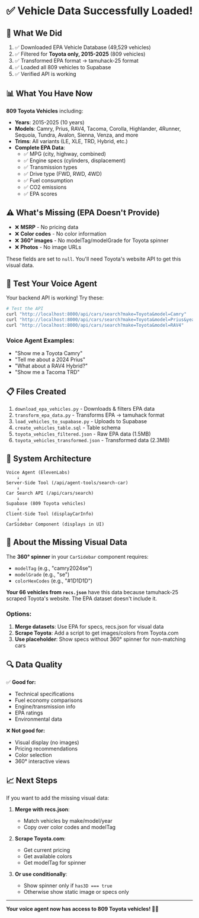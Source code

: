 # ✅ Vehicle Data Successfully Loaded!

## 🎉 **What We Did**

1. ✅ Downloaded EPA Vehicle Database (49,529 vehicles)
2. ✅ Filtered for **Toyota only, 2015-2025** (809 vehicles)
3. ✅ Transformed EPA format → tamuhack-25 format
4. ✅ Loaded all 809 vehicles to Supabase
5. ✅ Verified API is working

## 📊 **What You Have Now**

**809 Toyota Vehicles** including:
- **Years**: 2015-2025 (10 years)
- **Models**: Camry, Prius, RAV4, Tacoma, Corolla, Highlander, 4Runner, Sequoia, Tundra, Avalon, Sienna, Venza, and more
- **Trims**: All variants (LE, XLE, TRD, Hybrid, etc.)
- **Complete EPA Data**:
  - ✅ MPG (city, highway, combined)
  - ✅ Engine specs (cylinders, displacement)
  - ✅ Transmission types
  - ✅ Drive type (FWD, RWD, 4WD)
  - ✅ Fuel consumption
  - ✅ CO2 emissions
  - ✅ EPA scores

## ⚠️ **What's Missing (EPA Doesn't Provide)**

- ❌ **MSRP** - No pricing data
- ❌ **Color codes** - No color information
- ❌ **360° images** - No modelTag/modelGrade for Toyota spinner
- ❌ **Photos** - No image URLs

These fields are set to `null`. You'll need Toyota's website API to get this visual data.

## 🚀 **Test Your Voice Agent**

Your backend API is working! Try these:

```bash
# Test the API
curl "http://localhost:8000/api/cars/search?make=Toyota&model=Camry"
curl "http://localhost:8000/api/cars/search?make=Toyota&model=Prius&year=2024"
curl "http://localhost:8000/api/cars/search?make=Toyota&model=RAV4"
```

### Voice Agent Examples:
- "Show me a Toyota Camry"
- "Tell me about a 2024 Prius"
- "What about a RAV4 Hybrid?"
- "Show me a Tacoma TRD"

## 📋 **Files Created**

1. `download_epa_vehicles.py` - Downloads & filters EPA data
2. `transform_epa_data.py` - Transforms EPA → tamuhack format
3. `load_vehicles_to_supabase.py` - Uploads to Supabase
4. `create_vehicles_table.sql` - Table schema
5. `toyota_vehicles_filtered.json` - Raw EPA data (1.5MB)
6. `toyota_vehicles_transformed.json` - Transformed data (2.3MB)

## 🔧 **System Architecture**

```
Voice Agent (ElevenLabs)
    ↓
Server-Side Tool (/api/agent-tools/search-car)
    ↓
Car Search API (/api/cars/search)
    ↓
Supabase (809 Toyota vehicles)
    ↓
Client-Side Tool (displayCarInfo)
    ↓
CarSidebar Component (displays in UI)
```

## 🎨 **About the Missing Visual Data**

The **360° spinner** in your `CarSidebar` component requires:
- `modelTag` (e.g., "camry2024se")
- `modelGrade` (e.g., "se")
- `colorHexCodes` (e.g., "#1D1D1D")

**Your 66 vehicles from `recs.json`** have this data because tamuhack-25 scraped Toyota's website. The EPA dataset doesn't include it.

### **Options:**
1. **Merge datasets**: Use EPA for specs, recs.json for visual data
2. **Scrape Toyota**: Add a script to get images/colors from Toyota.com
3. **Use placeholder**: Show specs without 360° spinner for non-matching cars

## 🔍 **Data Quality**

✅ **Good for:**
- Technical specifications
- Fuel economy comparisons
- Engine/transmission info
- EPA ratings
- Environmental data

❌ **Not good for:**
- Visual display (no images)
- Pricing recommendations
- Color selection
- 360° interactive views

## 📈 **Next Steps**

If you want to add the missing visual data:

1. **Merge with recs.json**: 
   - Match vehicles by make/model/year
   - Copy over color codes and modelTag
   
2. **Scrape Toyota.com**:
   - Get current pricing
   - Get available colors
   - Get modelTag for spinner
   
3. **Or use conditionally**:
   - Show spinner only if `has3D === true`
   - Otherwise show static image or specs only

---

**Your voice agent now has access to 809 Toyota vehicles! 🚗✨**

